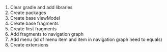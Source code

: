 1. Clear gradle and add libraries
2. Create packages
3. Create base viewModel
4. Create base fragments
5. Create first fragments
7. Add fragments to navigation graph
8. Add menu (id of menu item and item in navigation graph need to equals)
9. Create extensions